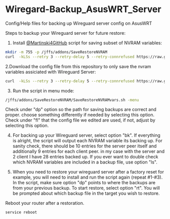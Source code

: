 # Wiregard-Backup_AsusWRT_Server
Config/Help files for backing up Wireguard server config on AsusWRT

Steps to backup your Wireguard server for future restore:

1. Install [@Martinski4GitHub](https://github.com/Martinski4GitHub) script for saving subset of NVRAM variables:
```sh
mkdir -m 755 -p /jffs/addons/SaveRestoreNVRAM
curl  -kLSs --retry 3 --retry-delay 5 --retry-connrefused https://raw.githubusercontent.com/Martinski4GitHub/CustomMiscUtils/master/NVRAM/SaveRestoreNVRAMvars.sh -o /jffs/addons/SaveRestoreNVRAM/SaveRestoreNVRAMvars.sh && chmod 755 /jffs/addons/SaveRestoreNVRAM/SaveRestoreNVRAMvars.sh
```

2.Download the config file from this repository to only save the nvram variables assiciated with Wireguard Server:
```sh
curl  -kLSs --retry 3 --retry-delay 5 --retry-connrefused https://raw.githubusercontent.com/ZebMcKayhan/Wireguard-Backup_AsusWRT_Server/master/NVRAM_VarList_wg-server.txt -o /jffs/addons/SaveRestoreNVRAM/NVRAM_VarList.txt
```

3. Run the script in menu mode:
```sh
/jffs/addons/SaveRestoreNVRAM/SaveRestoreNVRAMvars.sh -menu
```
Check under "dp" option so the path for saving backups are correct and proper. choose something differently if needed by selecting this option.
Check under "fl" that the config file we edited are used, if not, adjust by selecting this option.


4. For backing up your Wireguard server, select option "bk". If everything is alright, the script will output each NVRAM variable its backing up. For sanity check, there should be 10 entries for the server peer itself and additionally 9 entries for each client peer. in my case with the server and 2 client I have 28 entries backed up.
If you ever want to double check which NVRAM variables are included in a backup file, use option "ls".

5. When you need to restore your wireguard server after a factory reset for example, you will need to install and run the script again (repeat #1-#3). 
In the script, make sure option "dp" points to where the backups are from your previous backup.
To start restore, select option "rt". You will be prompted about which backup file in the target you wish to restore.

Reboot your router after a restoration.
```sh
service reboot
```
